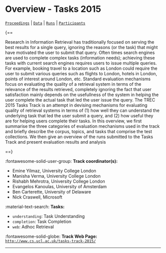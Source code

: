 # Overview - Tasks 2015

[`Proceedings`](./proceedings.md) | [`Data`](./data.md) | [`Runs`](./runs.md) | [`Participants`](./participants.md)

{==

Research in Information Retrieval has traditionally focused on serving the best results for a single query, ignoring the reasons (or the task) that might have motivated the user to submit that query. Often times search engines are used to complete complex tasks (information needs); achieving these tasks with current search engines requires users to issue multiple queries. For example, booking travel to a location such as London could require the user to submit various queries such as flights to London, hotels in London, points of interest around London, etc. Standard evaluation mechanisms focus on evaluating the quality of a retrieval system in terms of the relevance of the results retrieved, completely ignoring the fact that user satisfaction mainly depends on the usefullness of the system in helping the user complete the actual task that led the user issue the query. The TREC 2015 Tasks Track is an attempt in devising mechanisms for evaluating quality of retrieval systems in terms of (1) how well they can understand the underlying task that led the user submit a query, and (2) how useful they are for helping users complete their tasks. In this overview, we first summarise the three categories of evaluation mechanisms used in the track and briefly describe the corpus, topics, and tasks that comprise the test collections. We then give an overview of the runs submitted to the Tasks Track and present evaluation results and analysis

==}

:fontawesome-solid-user-group: **Track coordinator(s):**

- Emine Yilmaz, University College London 
- Manisha Verma, University College London 
- Rishabh Mehrotra, University College London 
- Evangelos Kanoulas, University of Amsterdam 
- Ben Carterette, University of Delaware 
- Nick Craswell, Microsoft 

:material-text-search: **Tasks:**

- `understanding`: Task Understanding 
- `completion`: Task Completion 
- `web`: Adhoc Retrieval 

:fontawesome-solid-globe: **Track Web Page:** [`http://www.cs.ucl.ac.uk/tasks-track-2015/`](http://www.cs.ucl.ac.uk/tasks-track-2015/) 

---


